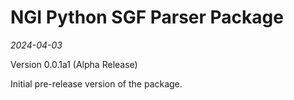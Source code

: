 # NGI Python SGF Parser Package

_2024-04-03_

Version 0.0.1a1 (Alpha Release)

Initial pre-release version of the package.
